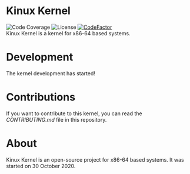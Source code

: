 # Kinux Kernel
![Code Coverage](https://img.shields.io/badge/coverage-100%25-brightgreen)
![License](https://img.shields.io/badge/license-Apache%202.0-blue)
[![CodeFactor](https://www.codefactor.io/repository/github/developer765/kinux-kernel/badge)](https://www.codefactor.io/repository/github/developer765/kinux-kernel)
<br/>
Kinux Kernel is a kernel for x86-64 based systems.

# Development
The kernel development has started!

# Contributions
If you want to contribute to this kernel, you can read the _CONTRIBUTING.md_ file in this repository.

# About
Kinux Kernel is an open-source project for x86-64 based systems. It was started on 30 October 2020.
